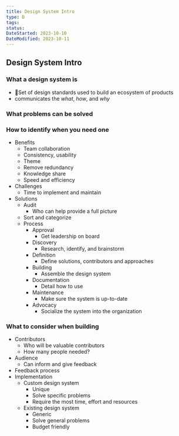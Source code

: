 ```yaml
---
title: Design System Intro
type: D
tags:
status:
DateStarted: 2023-10-10
DateModified: 2023-10-11
---
```


## Design System Intro

### What a design system is

- 📌Set of design standards used to build an ecosystem of products
- communicates the _what_, _how_, and _why_

### What problems can be solved

### How to identify when you need one

- Benefits
  - Team collaboration
  - Consistency, usability
  - Theme
  - Remove redundancy
  - Knowledge share
  - Speed and efficiency
- Challenges
  - Time to implement and maintain
- Solutions
  - Audit
    - Who can help provide a full picture
  - Sort and categorize
  - Process
    - Approval
      - Get leadership on board
    - Discovery
      - Research, identify, and brainstorm
    - Definition
      - Define solutions, contributors and approaches
    - Building
      - Assemble the design system
    - Documentation
      - Detail how to use
    - Maintenance
      - Make sure the system is up-to-date
    - Advocacy
      - Socialize the system into the organization

### What to consider when building

- Contributors
  - Who will be valuable contributors
  - How many people needed?
- Audience
  - Can inform and give feedback
- Feedback process
- Implementation
  - Custom design system
    - Unique
    - Solve specific problems
    - Require the most time, effort and resources
  - Existing design system
    - Generic
    - Solve general problems
    - Budget friendly
